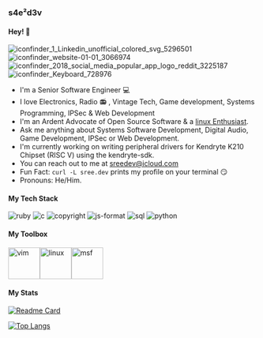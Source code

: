 ### s4e²d3v
#### Hey! :wave:  

![iconfinder_1_Linkedin_unofficial_colored_svg_5296501](https://user-images.githubusercontent.com/36154121/112133283-8b935580-8bf1-11eb-9324-f56c6c6cad45.png)
&nbsp; ![iconfinder_website-01-01_3066974](https://user-images.githubusercontent.com/36154121/112134254-8d114d80-8bf2-11eb-973c-b890d5395d82.png)
&nbsp; ![iconfinder_2018_social_media_popular_app_logo_reddit_3225187](https://user-images.githubusercontent.com/36154121/112134385-b500b100-8bf2-11eb-84f8-f738004bd2d8.png)
&nbsp; ![iconfinder_Keyboard_728976](https://user-images.githubusercontent.com/36154121/112134552-e11c3200-8bf2-11eb-8e10-bdea2de93f3c.png)


* I'm a Senior Software Engineer 💻
* I love Electronics, Radio 📻 , Vintage Tech, Game development, Systems Programming, IPSec & Web Development
* I'm an Ardent Advocate of Open Source Software & a [linux Enthusiast](https://github.com/sreedevk/dot).
* Ask me anything about Systems Software Development, Digital Audio, Game Development, IPSec or Web Development.
* I'm currently working on writing peripheral drivers for Kendryte K210 Chipset (RISC V) using the kendryte-sdk.
* You can reach out to me at [sreedev@icloud.com](mailto:sreedev@icloud.com)
* Fun Fact: `curl -L sree.dev` prints my profile on your terminal 😏
* Pronouns: He/Him.

#### My Tech Stack

![ruby](https://user-images.githubusercontent.com/36154121/112137358-27bf5b80-8bf6-11eb-95c3-65fb05cce952.png)
![c](https://user-images.githubusercontent.com/36154121/112137533-6228f880-8bf6-11eb-9c6d-ae01a50875f4.png)
![copyright](https://user-images.githubusercontent.com/36154121/112137934-e4b1b800-8bf6-11eb-8602-d6ae1e494a8b.png)
![js-format](https://user-images.githubusercontent.com/36154121/112138031-06ab3a80-8bf7-11eb-87c2-252720dfd9fc.png)
![sql](https://user-images.githubusercontent.com/36154121/112138148-2c384400-8bf7-11eb-9e1a-80269283d851.png)
![python](https://user-images.githubusercontent.com/36154121/112138250-4c680300-8bf7-11eb-99ac-51f40899f60d.png)

#### My Toolbox
<img src="https://user-images.githubusercontent.com/36154121/112138622-bf717980-8bf7-11eb-89ec-0ab52896e3b1.png" alt="vim" width="64"/><img src="https://user-images.githubusercontent.com/36154121/112138986-33ac1d00-8bf8-11eb-8961-9e5936992c75.png" alt="linux" width="64"/><img src="https://user-images.githubusercontent.com/36154121/112139931-5c80e200-8bf9-11eb-8ea4-c33bfce8a3fc.png" alt="msf" width="64"/>

#### My Stats

[![Readme Card](https://github-readme-stats.vercel.app/api?username=sreedevk&show_icons=true&theme=radical)](https://github.com/anuraghazra/github-readme-stats)

[![Top Langs](https://github-readme-stats.vercel.app/api/top-langs/?username=sreedevk&layout=compact)](https://github.com/sreedevk/)


